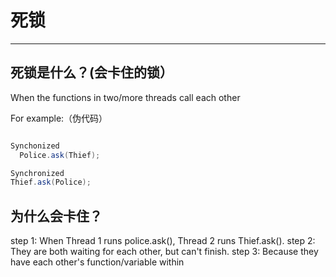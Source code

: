 # 死锁
---

## 死锁是什么？(会卡住的锁）
When the functions in two/more threads call each other

For example:（伪代码）
```java

Synchonized 
  Police.ask(Thief);

Synchronized
Thief.ask(Police);

```
## 为什么会卡住？

step 1: When Thread 1 runs police.ask(), Thread 2 runs Thief.ask().
step 2: They are both waiting for each other, but can't finish.
step 3: Because they have each other's function/variable within

